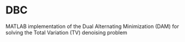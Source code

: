 # DBC
MATLAB implementation of the Dual Alternating Minimization (DAM) for solving the Total Variation (TV) denoising problem

